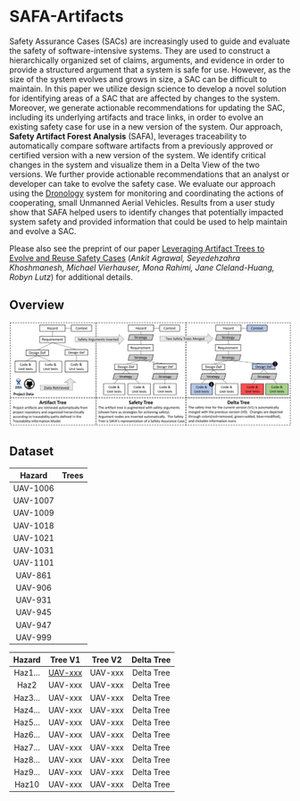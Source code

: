 # SAFA-Artifacts
Safety Assurance Cases (SACs) are increasingly used to guide and evaluate the safety of software-intensive systems. They are used to construct a hierarchically organized set of claims, arguments, and evidence in order to provide a structured argument that a system is safe for use. However, as the size of the system evolves and grows in size, a SAC can be difficult to maintain.  In this paper we utilize design science to develop a novel solution for identifying areas of a SAC that are affected by changes to the system. Moreover, we generate actionable recommendations for updating the SAC, including its underlying artifacts and trace links, in order to evolve an existing safety case for use in a new version of the system.  Our approach, **Safety Artifact Forest Analysis** (SAFA), leverages traceability to automatically compare software artifacts from a previously approved or certified version with a new version of the system. We identify critical changes in the system and visualize them in a Delta View of the two versions. We further provide  actionable recommendations that an analyst or developer can take to evolve the safety case. We evaluate our approach using the [Dronology](http://www.dronology.info) system for monitoring and coordinating the actions of cooperating, small Unmanned Aerial Vehicles. Results from a user study show that SAFA helped users to identify changes that potentially impacted system safety and provided information that could be used to help maintain and evolve a SAC. 

Please also see the preprint of our paper [Leveraging Artifact Trees to Evolve and Reuse Safety Cases](icse_19_safa_preprint.pdf)
(*Ankit Agrawal, Seyedehzahra Khoshmanesh, Michael Vierhauser, Mona Rahimi, Jane Cleland-Huang, Robyn Lutz*)
for additional details.

## Overview

![SAFA Approach](/SAFA_process.png)


## Dataset
|  Hazard   |  Trees |
|:---------:|:--------:|
|UAV-1006|  |[UAV-1006](UAV-1006.md)|
|UAV-1007|  |[UAV-1007](/UAV-1007.md)| 
|UAV-1009|  |[UAV-1009](/UAV-1009.md)| 
|UAV-1018|  |[UAV-1018](/UAV-1018.md)| 
|UAV-1021|  |[UAV-1021](/UAV-1021.md)| 
|UAV-1031|  |[UAV-1031](/UAV-1031.md)| 
|UAV-1101|  |[UAV-1101](/UAV-1101.md)| 
|UAV-861|   |[UAV-861](/UAV-861.md)| 
|UAV-906|   |[UAV-906](/UAV-906.md)| 
|UAV-931|   |[UAV-931](/UAV-931.md)|
|UAV-945|   |[UAV-945](/UAV-945.md)| 
|UAV-947|   |[UAV-947](/UAV-947.md)| 
|UAV-999|   |[UAV-999](/UAV-999.md)| 

|  Hazard |  Tree V1 | Tree V2 |  Delta Tree |
|:-------:|:--------:|:-------:|:-----------:|
| Haz1... |  [UAV-xxx](/V0_Tree_images/UAV-1006_SafetyTree.png) | UAV-xxx |  Delta Tree |
|   Haz2  |  UAV-xxx | UAV-xxx |  Delta Tree |
| Haz3... |  UAV-xxx | UAV-xxx |  Delta Tree |
| Haz4... |  UAV-xxx | UAV-xxx |  Delta Tree |
| Haz5... |  UAV-xxx | UAV-xxx |  Delta Tree |
| Haz6... |  UAV-xxx | UAV-xxx |  Delta Tree |
| Haz7... |  UAV-xxx | UAV-xxx |  Delta Tree |
| Haz8... |  UAV-xxx | UAV-xxx |  Delta Tree |
| Haz9... |  UAV-xxx | UAV-xxx |  Delta Tree |
|  Haz10  |  UAV-xxx | UAV-xxx |  Delta Tree |
